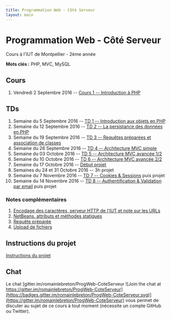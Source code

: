 ```yaml
---
title: Programmation Web - Côté Serveur
layout: main
---
```


# Programmation Web - Côté Serveur
Cours à l'IUT de Montpellier - 2ème année

**Mots clés :** PHP, MVC, MySQL

## Cours

1. Vendredi 2 Septembre 2016 -- [Cours 1 -- Introduction à PHP](classes/class1.html)

## TDs

1. Semaine du 5 Septembre 2016 -- [TD 1 -- Introduction aux objets en PHP](tutorials/tutorial1.html) 
1. Semaine du 12 Septembre 2016 -- [TD 2 -- La persistance des données en PHP](tutorials/tutorial2.html)
1. Semaine du 19 Septembre 2016 -- [TD 3 -- Requêtes préparées et association de classes](tutorials/tutorial3.html)
1. Semaine du 26 Septembre 2016 --  [TD 4 -- Architecture MVC simple](tutorials/tutorial4.html)
1. Semaine du 03 Octobre 2016 --  [TD 5 -- Architecture MVC avancée 1/2](tutorials/tutorial5.html)
1. Semaine du 10 Octobre 2016 --  [TD 6 -- Architecture MVC avancée 2/2](tutorials/tutorial6.html)
1. Semaine du 17 Octobre 2016 -- [Début projet](projet.html)
1. Semaines du 24 et 31 Octobre 2016 -- 3h projet
1. Semaine du 7 Novembre 2016 --
   [TD 7 -- Cookies & Sessions](tutorials/tutorial7.html) puis projet
1. Semaine du 14 Novembre 2016 --
   [TD 8 -- Authentification & Validation par email](tutorials/tutorial8.html)
   puis projet
<!-- 1. Semaine du 21 Novembre 2016 --  3h projet -->
<!-- 1. Semaine du 28 Novembre 2016 -- 3h projet -->
<!-- 1. Semaine du 5 Décembre 2016 -- 3h projet -->
<!-- 1. Semaine du 12 Décembre 2016 -- soutenances du projet -->

### Notes complémentaires

1. [Encodage des caractères, serveur HTTP de l'IUT et note sur les URLs]({{site.baseurl}}/assets/tut1-complement.html)
2. [NetBeans, attributs et méthodes statiques]({{site.baseurl}}/assets/tut2-complement.html)
3. [Requête préparée]({{site.baseurl}}/assets/tut3-complement.html)
4. [Upload de fichiers]({{site.baseurl}}/assets/tut4-complement.html)

## Instructions du projet

[Instructions du projet](projet.html)

## Chat

Le chat
[gitter.im/romainlebreton/ProgWeb-CoteServeur ![Join the chat at https://gitter.im/romainlebreton/ProgWeb-CoteServeur](https://badges.gitter.im/romainlebreton/ProgWeb-CoteServeur.svg)](https://gitter.im/romainlebreton/ProgWeb-CoteServeur)
vous permet de discuter au sujet de ce cours à tout moment (nécessite un compte GitHub ou Twitter).
